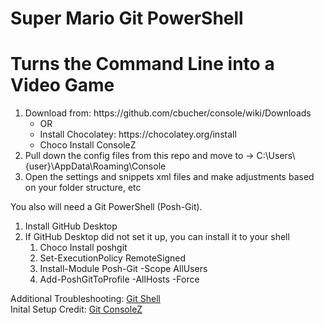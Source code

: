 # Super Mario Git PowerShell
# Turns the Command Line into a Video Game

<ol>
  <li>
    Download from: https://github.com/cbucher/console/wiki/Downloads
    <ul>
      <li>OR</li>
      <li>Install Chocolatey: https://chocolatey.org/install</li>
      <li>Choco Install ConsoleZ</li>
    </ul>
  </li>
  <li>Pull down the config files from this repo and move to -> C:\Users\{user}\AppData\Roaming\Console</li>
  <li>Open the settings and snippets xml files and make adjustments based on your folder structure, etc</li>
</ol>
You also will need a Git PowerShell (Posh-Git).<br />
<ol>
  <li>Install GitHub Desktop</li>
  <li>
    If GitHub Desktop did not set it up, you can install it to your shell
    <ol>
      <li>Choco Install poshgit</li>
      <li>Set-ExecutionPolicy RemoteSigned</li>
      <li>Install-Module Posh-Git -Scope AllUsers</li>
      <li>Add-PoshGitToProfile -AllHosts -Force</li>
    </ol>
  </li>
</ol>

Additional Troubleshooting:
<a target="_blank" href="https://git-scm.com/book/en/v2/Appendix-A%3A-Git-in-Other-Environments-Git-in-PowerShell">Git Shell</a>
<br />
Inital Setup Credit:
<a target="_blank" href="https://haacked.com/archive/2015/10/29/git-shell/">Git ConsoleZ</a>
